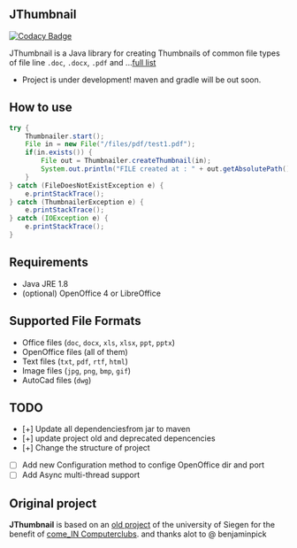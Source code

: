 ## JThumbnail

[![Codacy Badge](https://api.codacy.com/project/badge/Grade/17bbe0b4242d4f02a5d1a0288a6e6cbb)](https://app.codacy.com/app/makbn/JThumbnail?utm_source=github.com&utm_medium=referral&utm_content=makbn/JThumbnail&utm_campaign=Badge_Grade_Dashboard)

JThumbnail is a Java library for creating Thumbnails of common file types of file line `.doc`, `.docx`, `.pdf` and ...[full list](#supported-file-formats)

*  Project is under development! maven and gradle will be out soon.

## How to use

```java
try {
    Thumbnailer.start();
    File in = new File("/files/pdf/test1.pdf");
    if(in.exists()) {
        File out = Thumbnailer.createThumbnail(in);
        System.out.println("FILE created at : " + out.getAbsolutePath());
    }
} catch (FileDoesNotExistException e) {
    e.printStackTrace();
} catch (ThumbnailerException e) {
    e.printStackTrace();
} catch (IOException e) {
    e.printStackTrace();
}
```

## Requirements

*   Java JRE 1.8
*   (optional) OpenOffice 4 or LibreOffice

## Supported File Formats

*   Office files (`doc`, `docx`, `xls`, `xlsx`, `ppt`, `pptx`)
*   OpenOffice files (all of them)
*   Text files (`txt`, `pdf`, `rtf`, `html`)
*   Image files (`jpg`, `png`, `bmp`, `gif`)
*   AutoCad files (`dwg`)

## TODO

-   [+] Update all dependenciesfrom jar to maven
-   [+] update project old and deprecated depencencies
-   [+] Change the structure of project
-   [ ] Add new Configuration method to confige OpenOffice dir and port 
-   [ ] Add Async multi-thread support

## Original project

**JThumbnail** is based on an [old project](https://github.com/benjaminpick/java-thumbnailer) of the university of Siegen for the benefit of [come_IN Computerclubs](http://www.computerclub-comein.de). and thanks alot to @ benjaminpick

